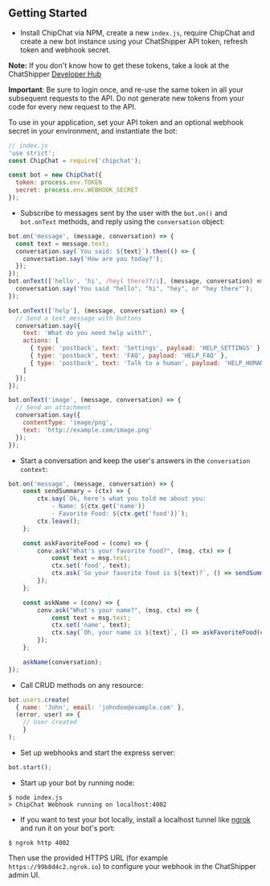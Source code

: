 
## Getting Started

- Install ChipChat via NPM, create a new `index.js`, require ChipChat and create a new bot instance using your ChatShipper API token, refresh token and webhook secret.

**Note:** If you don't know how to get these tokens, take a look at the ChatShipper [Developer Hub](https://developers.chatshipper.com/)

**Important**: Be sure to login once, and re-use the same token in all your subsequent requests to the API. Do not generate new tokens from your code for every new request to the API.

To use in your application, set your API token and an optional webhook secret in your environment, and instantiate the bot:

```javascript
// index.js
'use strict';
const ChipChat = require('chipchat');

const bot = new ChipChat({
  token: process.env.TOKEN
  secret: process.env.WEBHOOK_SECRET
});
```

- Subscribe to messages sent by the user with the `bot.on()` and `bot.onText` methods, and reply using the `conversation` object:
```javascript
bot.on('message', (message, conversation) => {
  const text = message.text;
  conversation.say(`You said: ${text}`).then(() => {
    conversation.say('How are you today?');
  });
});
bot.onText(['hello', 'hi', /hey( there)?/i], (message, conversation) => {
  conversation.say('You said "hello", "hi", "hey", or "hey there"');
});

bot.onText(['help'], (message, conversation) => {
  // Send a text message with buttons
  conversation.say({
    text: 'What do you need help with?',
    actions: [
      { type: 'postback', text: 'Settings', payload: 'HELP_SETTINGS' },
      { type: 'postback', text: 'FAQ', payload: 'HELP_FAQ' },
      { type: 'postback', text: 'Talk to a human', payload: 'HELP_HUMAN' }
    ]
  });
});

bot.onText('image', (message, conversation) => {
  // Send an attachment
  conversation.say({
    contentType: 'image/png',
    text: 'http://example.com/image.png'
  });
});
```

- Start a conversation and keep the user's answers in the `conversation context`:

```javascript
bot.on('message', (message, conversation) => {
    const sendSummary = (ctx) => {
        ctx.say(`Ok, here's what you told me about you:
            - Name: ${ctx.get('name')}
            - Favorite Food: ${ctx.get('food')}`);
        ctx.leave();
    };

    const askFavoriteFood = (conv) => {
        conv.ask("What's your favorite food?", (msg, ctx) => {
            const text = msg.text;
            ctx.set('food', text);
            ctx.ask(`So your favorite food is ${text}?`, () => sendSummary(ctx));
        });
    };

    const askName = (conv) => {
        conv.ask("What's your name?", (msg, ctx) => {
            const text = msg.text;
            ctx.set('name', text);
            ctx.say(`Oh, your name is ${text}`, () => askFavoriteFood(ctx));
        });
    };

    askName(conversation);
});
```

- Call CRUD methods on any resource:
```javascript
bot.users.create(
  { name: 'John', email: 'johndoe@example.com' },
  (error, user) => {
    // User created
    }
);
```

- Set up webhooks and start the express server:
```javascript
bot.start();
```

- Start up your bot by running node:
```
$ node index.js
> ChipChat Webhook running on localhost:4002
```

- If you want to test your bot locally, install a localhost tunnel like [ngrok](https://ngrok.com/) and run it on your bot's port:

```
$ ngrok http 4002
```

Then use the provided HTTPS URL (for example `https://99b8d4c2.ngrok.io`) to configure your webhook in the ChatShipper admin UI.
